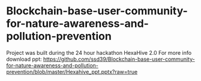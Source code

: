 # Blockchain-base-user-community-for-nature-awareness-and-pollution-prevention
Project was built during the 24 hour hackathon HexaHive 2.0
For more info download ppt:
https://github.com/ssd39/Blockchain-base-user-community-for-nature-awareness-and-pollution-prevention/blob/master/Hexahive_ppt.pptx?raw=true

